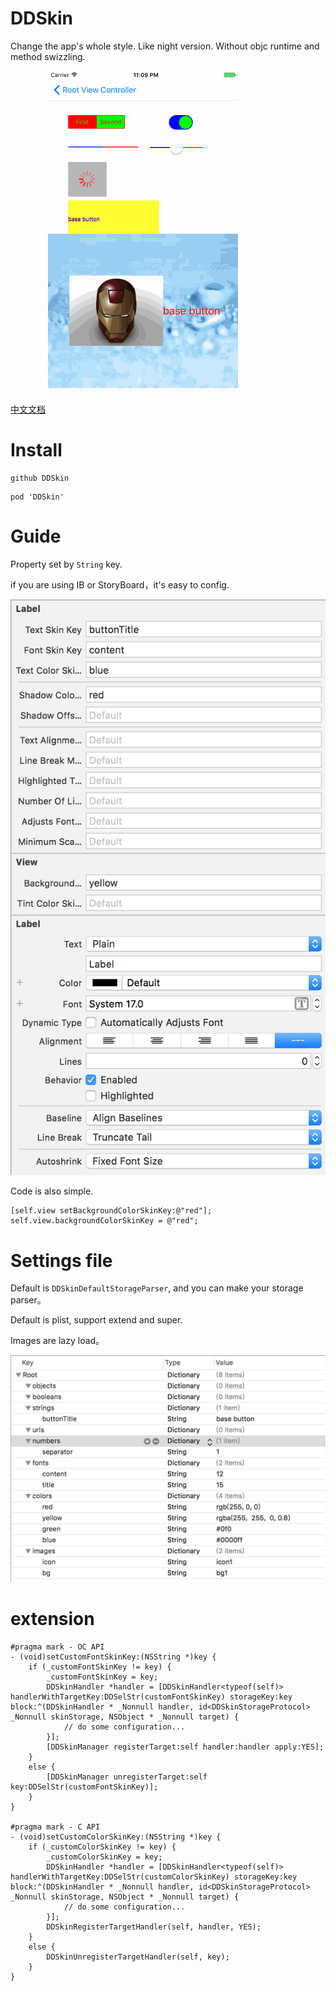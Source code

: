 # DDSkin
Change the app's whole style. Like night version. Without objc runtime and method swizzling.

[中文文档](./README-zh.md)
![](./Images/skin.gif?raw=true)

# Install

```
github DDSkin
```

```
pod 'DDSkin'
```

# Guide

Property set by `String` key.

if you are using IB or StoryBoard，it's easy to config.

![](./Images/ib.png?raw=true)

Code is also simple.

```objc
[self.view setBackgroundColorSkinKey:@"red"];
self.view.backgroundColorSkinKey = @"red";
```

# Settings file

Default is `DDSkinDefaultStorageParser`, and you can make your storage parser。

Default is plist, support extend and super.

Images are lazy load。

![](./Images/plist.png?raw=true)

# extension

```objc
#pragma mark - OC API
- (void)setCustomFontSkinKey:(NSString *)key {
    if (_customFontSkinKey != key) {
        _customFontSkinKey = key;
        DDSkinHandler *handler = [DDSkinHandler<typeof(self)> handlerWithTargetKey:DDSelStr(customFontSkinKey) storageKey:key block:^(DDSkinHandler * _Nonnull handler, id<DDSkinStorageProtocol>  _Nonnull skinStorage, NSObject * _Nonnull target) {
            // do some configuration...
        }];
        [DDSkinManager registerTarget:self handler:handler apply:YES];
    }
    else {
        [DDSkinManager unregisterTarget:self key:DDSelStr(customFontSkinKey)];
    }
}

#pragma mark - C API
- (void)setCustomColorSkinKey:(NSString *)key {
    if (_customColorSkinKey != key) {
        _customColorSkinKey = key;
        DDSkinHandler *handler = [DDSkinHandler<typeof(self)> handlerWithTargetKey:DDSelStr(customColorSkinKey) storageKey:key block:^(DDSkinHandler * _Nonnull handler, id<DDSkinStorageProtocol>  _Nonnull skinStorage, NSObject * _Nonnull target) {
            // do some configuration...
        }];
        DDSkinRegisterTargetHandler(self, handler, YES);
    }
    else {
        DDSkinUnregisterTargetHandler(self, key);
    }
}
```
